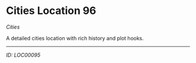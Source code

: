 # Cities Location 96

*Cities*

A detailed cities location with rich history and plot hooks.

---
*ID: LOC00095*